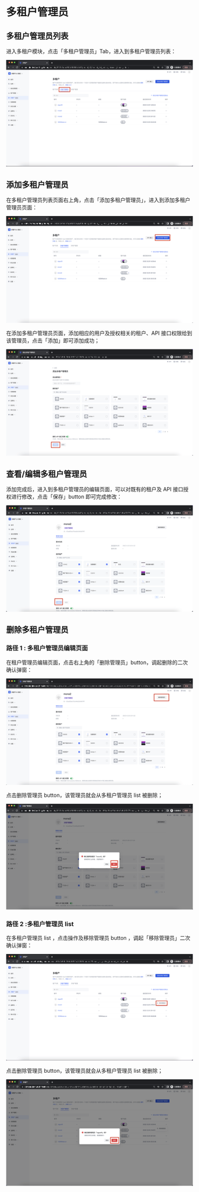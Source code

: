 # 多租户管理员

<LastUpdated/>

## 多租户管理员列表

进入多租户模块，点击「多租户管理员」Tab，进入到多租户管理员列表：

<img src="./images/multiTenantAdmin/1-1.png" >

## 添加多租户管理员

在多租户管理员列表页面右上角，点击「添加多租户管理员」，进入到添加多租户管理员页面：

<img src="./images/multiTenantAdmin/1-2.png" >

在添加多租户管理员页面，添加相应的用户及授权相关的租户、API 接口权限给到该管理员，点击「添加」即可添加成功；

<img src="./images/multiTenantAdmin/1-3.png" >

## 查看/编辑多租户管理员

添加完成后，进入到多租户管理员的编辑页面，可以对既有的租户及 API 接口授权进行修改，点击「保存」button 即可完成修改：

<img src="./images/multiTenantAdmin/1-4.png" >

## 删除多租户管理员

### 路径 1 : 多租户管理员编辑页面

在租户管理员编辑页面，点击右上角的「删除管理员」button，调起删除的二次确认弹窗：

<img src="./images/multiTenantAdmin/1-5.png" >

点击删除管理员 button，该管理员就会从多租户管理员 list 被删除；

<img src="./images/multiTenantAdmin/1-6.png" >

### 路径 2 :多租户管理员 list

在多租户管理员 list ，点击操作及移除管理员 button ，调起「移除管理员」二次确认弹窗：

<img src="./images/multiTenantAdmin/1-7.png" >

点击删除管理员 button，该管理员就会从多租户管理员 list 被删除；

<img src="./images/multiTenantAdmin/1-8.png" >
